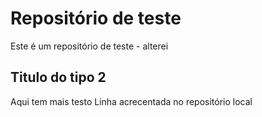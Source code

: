 # Repositório de teste
Este é um repositório de teste - alterei
## Titulo do tipo 2
Aqui tem mais testo 
Linha acrecentada no repositório local

